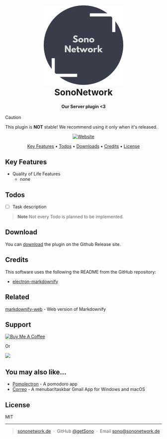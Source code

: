 
<h1 align="center">
  <br>
  <a href="https://sononetwork.de"><img src="https://raw.githubusercontent.com/SonoNet/Main-Plugin/main/c57fb81ffe57644caa1502f145a5d3bc-modified.png" alt="SonoNetwork" width="256"></a>
  <br>
 SonoNetwork
  <br>
</h1>

<h4 align="center">Our Server plugin <3</h4>

> [!CAUTION]
> This plugin is **NOT** stable! We recommend using it only when it's released.

<p align="center">
  <a href="https://sononetwork.de">
    <img src="https://img.shields.io/website-up-down-green-red/http/shields.io.svg"
         alt="Website">
</p>

<p align="center">
  <a href="#key-features">Key Features</a> •
  <a href="#todos">Todos</a> •
  <a href="#download">Downloads</a> •
  <a href="#credits">Credits</a> •
  <a href="#license">License</a>
</p>

## Key Features

* Quality of Life Features
  - none

## Todos

- [ ] Task description

> **Note**
> Not every Todo is planned to be implemented.


## Download

You can [download](https://github.com/amitmerchant1990/electron-markdownify/releases/tag/v1.2.0) the plugin on the Github Release site.

## Credits

This software uses the following the README from the GitHub repository:
 - [electron-markdownify](https://github.com/amitmerchant1990/electron-markdownify)



## Related

[markdownify-web](https://github.com/amitmerchant1990/markdownify-web) - Web version of Markdownify

## Support

<a href="https://buymeacoffee.com/amitmerchant" target="_blank"><img src="https://www.buymeacoffee.com/assets/img/custom_images/purple_img.png" alt="Buy Me A Coffee" style="height: 41px !important;width: 174px !important;box-shadow: 0px 3px 2px 0px rgba(190, 190, 190, 0.5) !important;-webkit-box-shadow: 0px 3px 2px 0px rgba(190, 190, 190, 0.5) !important;" ></a>

<p>Or</p> 

<a href="https://www.patreon.com/amitmerchant">
	<img src="https://c5.patreon.com/external/logo/become_a_patron_button@2x.png" width="160">
</a>

## You may also like...

- [Pomolectron](https://github.com/amitmerchant1990/pomolectron) - A pomodoro app
- [Correo](https://github.com/amitmerchant1990/correo) - A menubar/taskbar Gmail App for Windows and macOS

## License

MIT

---

> [sononetwork.de](https://sononetwork.de) &nbsp;&middot;&nbsp;
> GitHub [@getSono](https://github.com/getSono) &nbsp;&middot;&nbsp;
> Email [sono@sononetwork.de](malito:sono@sononetwork.de)

